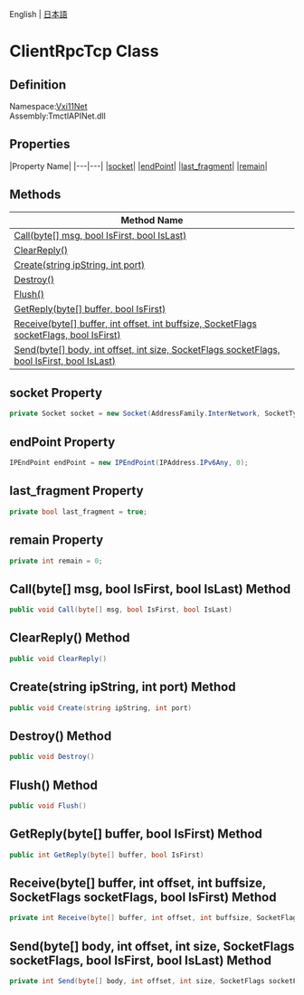 English | [日本語](Ivi.Visa.IVisaSession.ja.md)

# ClientRpcTcp Class

## Definition
Namespace:[Vxi11Net](Vxi11Net.md)<BR>
Assembly:TmctlAPINet.dll

## Properties

|Property Name|
|---|---|
|[socket](#socket-Property)|
|[endPoint](#endPoint-Property)|
|[last_fragment](#last_fragment-Property)|
|[remain](#remain-Property)|

## Methods

|Method Name|
|---|
|[Call(byte[] msg, bool IsFirst, bool IsLast)](#Callbyte-msg-bool-IsFirst-bool-IsLast-Method)|
|[ClearReply()](#ClearReply-Method)|
|[Create(string ipString, int port)](#Createstring-ipString-int-port-Method)|
|[Destroy()](#Destroy-Method)|
|[Flush()](#Flush-Method)|
|[GetReply(byte[] buffer, bool IsFirst)](#GetReplybyte-buffer-bool-IsFirst-Method)|
|[Receive(byte[] buffer, int offset, int buffsize, SocketFlags socketFlags, bool IsFirst)](#Receivebyte-buffer-int-offset-int-buffsize-SocketFlags-socketFlags-bool-IsFirst-Method)|
|[Send(byte[] body, int offset, int size, SocketFlags socketFlags, bool IsFirst, bool IsLast)](#Sendbyte-body-int-offset-int-size-SocketFlags-socketFlags-bool-IsFirst-bool-IsLast-Method)|

## socket Property
```C#
private Socket socket = new Socket(AddressFamily.InterNetwork, SocketType.Stream, ProtocolType.Tcp);
```
## endPoint Property
```C#
IPEndPoint endPoint = new IPEndPoint(IPAddress.IPv6Any, 0);
```
## last_fragment Property
```C#
private bool last_fragment = true;
```
## remain Property
```C#
private int remain = 0;
```
## Call(byte[] msg, bool IsFirst, bool IsLast) Method
```C#
public void Call(byte[] msg, bool IsFirst, bool IsLast)
```
## ClearReply() Method
```C#
public void ClearReply()
```
## Create(string ipString, int port) Method
```C#
public void Create(string ipString, int port)
```
## Destroy() Method
```C#
public void Destroy()
```
## Flush() Method
```C#
public void Flush()
```
## GetReply(byte[] buffer, bool IsFirst) Method
```C#
public int GetReply(byte[] buffer, bool IsFirst)
```
## Receive(byte[] buffer, int offset, int buffsize, SocketFlags socketFlags, bool IsFirst) Method
```C#
private int Receive(byte[] buffer, int offset, int buffsize, SocketFlags socketFlags, bool IsFirst)
```
## Send(byte[] body, int offset, int size, SocketFlags socketFlags, bool IsFirst, bool IsLast) Method
```C#
private int Send(byte[] body, int offset, int size, SocketFlags socketFlags, bool IsFirst, bool IsLast)
```
